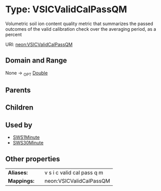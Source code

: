 
# Type: VSICValidCalPassQM


Volumetric soil ion content quality metric that summarizes the passed outcomes of the valid calibration check over the averaging period, as a percent

URI: [neon:VSICValidCalPassQM](https://data.neonscience.org/VSICValidCalPassQM)


## Domain and Range

None ->  <sub>OPT</sub> [Double](types/Double.md)

## Parents


## Children


## Used by

 * [SWS1Minute](SWS1Minute.md)
 * [SWS30Minute](SWS30Minute.md)

## Other properties

|  |  |  |
| --- | --- | --- |
| **Aliases:** | | v s i c valid cal pass q m |
| **Mappings:** | | neon:VSICValidCalPassQM |

